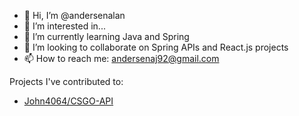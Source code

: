 - 👋 Hi, I’m @andersenalan
- 👀 I’m interested in...
- 🌱 I’m currently learning Java and Spring
- 💞️ I’m looking to collaborate on Spring APIs and React.js projects
- 📫 How to reach me: andersenaj92@gmail.com

Projects I've contributed to:

- [John4064/CSGO-API](https://github.com/John4064/CSGO-API)

<!---
andersenalan/andersenalan is a ✨ special ✨ repository because its `README.md` (this file) appears on your GitHub profile.
You can click the Preview link to take a look at your changes.
--->
